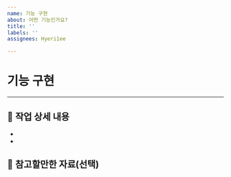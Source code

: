 ```yaml
---
name: 기능 구현
about: 어떤 기능인가요?
title: ''
labels: ''
assignees: Hyeri1ee

---
```


# 기능 구현
-----

## 🧢 작업 상세 내용
- 
- 

## 🙌 참고할만한 자료(선택)
